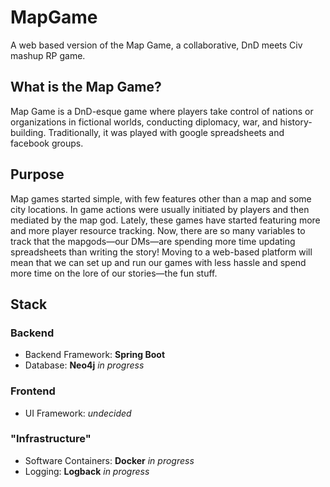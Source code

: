 # MapGame
A web based version of the Map Game, a collaborative, DnD meets Civ mashup RP game.

## What is the Map Game?
Map Game is a DnD-esque game where players take control of nations or organizations in fictional worlds, conducting diplomacy, war, and history-building. Traditionally, it was played with google spreadsheets and facebook groups.

## Purpose
Map games started simple, with few features other than a map and some city locations. In game actions were usually initiated by players and then mediated by the map god. Lately, these games have started featuring more and more player resource tracking. Now, there are so many variables to track that the mapgods—our DMs—are spending more time updating spreadsheets than writing the story! Moving to a web-based platform will mean that we can set up and run our games with less hassle and spend more time on the lore of our stories—the fun stuff.

## Stack

### Backend
- Backend Framework: **Spring Boot**
- Database: **Neo4j** _in progress_

### Frontend
- UI Framework: _undecided_

### "Infrastructure"
- Software Containers: **Docker** _in progress_
- Logging: **Logback** _in progress_